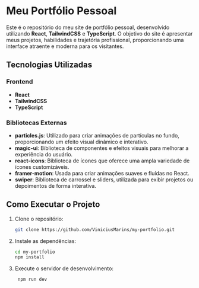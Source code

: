 # Meu Portfólio Pessoal

Este é o repositório do meu site de portfólio pessoal, desenvolvido utilizando **React**, **TailwindCSS** e **TypeScript**. O objetivo do site é apresentar meus projetos, habilidades e trajetória profissional, proporcionando uma interface atraente e moderna para os visitantes.

## Tecnologias Utilizadas

### Frontend

- **React**
- **TailwindCSS**
- **TypeScript**

### Bibliotecas Externas

- **particles.js**: Utilizado para criar animações de partículas no fundo, proporcionando um efeito visual dinâmico e interativo.
- **magic-ui**: Biblioteca de componentes e efeitos visuais para melhorar a experiência do usuário.
- **react-icons**: Biblioteca de ícones que oferece uma ampla variedade de ícones customizáveis.
- **framer-motion**: Usada para criar animações suaves e fluídas no React.
- **swiper**: Biblioteca de carrossel e sliders, utilizada para exibir projetos ou depoimentos de forma interativa.

## Como Executar o Projeto

1. Clone o repositório:

   ```bash
   git clone https://github.com/ViniciusMarins/my-portfolio.git
   ```
   
2. Instale as dependências:

   ```bash
   cd my-portfolio
   npm install
   ```

3. Execute o servidor de desenvolvimento:

   ```bash
    npm run dev
   ```
